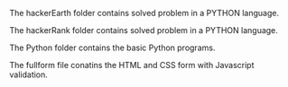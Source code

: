 The hackerEarth folder contains solved problem in a PYTHON language.

The hackerRank folder contains solved problem in a PYTHON language.

The Python folder contains the basic Python programs.
  
The fullform file conatins the HTML and CSS form with Javascript validation.
